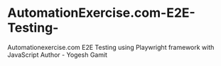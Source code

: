 # AutomationExercise.com-E2E-Testing-
Automationexercise.com E2E Testing  using Playwright framework with JavaScript 
Author - Yogesh Gamit
